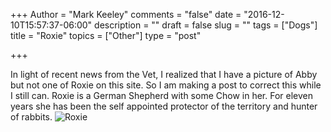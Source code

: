 +++
Author = "Mark Keeley"
comments = "false"
date = "2016-12-10T15:57:37-06:00"
description = ""
draft = false
slug = ""
tags = ["Dogs"]
title = "Roxie"
topics = ["Other"]
type = "post"

+++

In light of recent news from the Vet, I realized that I have a picture of Abby but not one of Roxie on this site. So I am making a post to correct this while I still can. Roxie is a German Shepherd with some Chow in her. For eleven years she has been the self appointed protector of the territory and hunter of rabbits.
![Roxie](/media/roxie.jpg "Roxie")
<!--more-->

